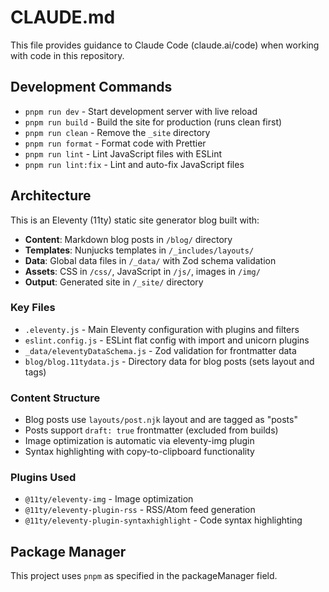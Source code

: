 # CLAUDE.md

This file provides guidance to Claude Code (claude.ai/code) when working with code in this repository.

## Development Commands

- `pnpm run dev` - Start development server with live reload
- `pnpm run build` - Build the site for production (runs clean first)
- `pnpm run clean` - Remove the `_site` directory
- `pnpm run format` - Format code with Prettier
- `pnpm run lint` - Lint JavaScript files with ESLint
- `pnpm run lint:fix` - Lint and auto-fix JavaScript files

## Architecture

This is an Eleventy (11ty) static site generator blog built with:

- **Content**: Markdown blog posts in `/blog/` directory
- **Templates**: Nunjucks templates in `/_includes/layouts/`
- **Data**: Global data files in `/_data/` with Zod schema validation
- **Assets**: CSS in `/css/`, JavaScript in `/js/`, images in `/img/`
- **Output**: Generated site in `/_site/` directory

### Key Files

- `.eleventy.js` - Main Eleventy configuration with plugins and filters
- `eslint.config.js` - ESLint flat config with import and unicorn plugins
- `_data/eleventyDataSchema.js` - Zod validation for frontmatter data
- `blog/blog.11tydata.js` - Directory data for blog posts (sets layout and tags)

### Content Structure

- Blog posts use `layouts/post.njk` layout and are tagged as "posts"
- Posts support `draft: true` frontmatter (excluded from builds)
- Image optimization is automatic via eleventy-img plugin
- Syntax highlighting with copy-to-clipboard functionality

### Plugins Used

- `@11ty/eleventy-img` - Image optimization
- `@11ty/eleventy-plugin-rss` - RSS/Atom feed generation
- `@11ty/eleventy-plugin-syntaxhighlight` - Code syntax highlighting

## Package Manager

This project uses `pnpm` as specified in the packageManager field.